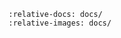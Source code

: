 <!--
SPDX-FileCopyrightText: © 2024 The Whiteprints authors and contributors <whiteprints@pm.me>

SPDX-License-Identifier: CC-BY-NC-SA-4.0
-->

```{include} ../MAINTAINERS.md
:relative-docs: docs/
:relative-images: docs/
```
